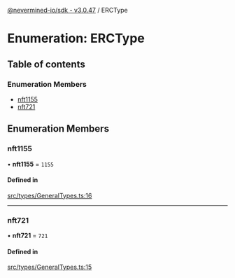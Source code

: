 [@nevermined-io/sdk - v3.0.47](../code-reference.md) / ERCType

# Enumeration: ERCType

## Table of contents

### Enumeration Members

- [nft1155](ERCType.md#nft1155)
- [nft721](ERCType.md#nft721)

## Enumeration Members

### nft1155

• **nft1155** = `1155`

#### Defined in

[src/types/GeneralTypes.ts:16](https://github.com/nevermined-io/sdk-js/blob/db42a2a70293f73d5f0e0208dd90541855f3ca93/src/types/GeneralTypes.ts#L16)

---

### nft721

• **nft721** = `721`

#### Defined in

[src/types/GeneralTypes.ts:15](https://github.com/nevermined-io/sdk-js/blob/db42a2a70293f73d5f0e0208dd90541855f3ca93/src/types/GeneralTypes.ts#L15)
